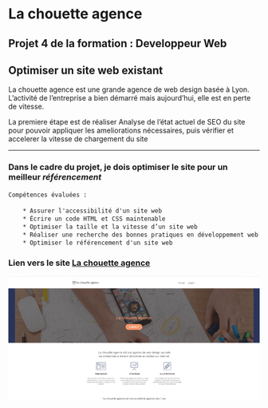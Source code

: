 # La chouette agence

## Projet 4 de la formation : Developpeur Web

## Optimiser un site web existant

La chouette agence est une grande agence de web design basée à Lyon. L’activité de l’entreprise a bien démarré mais aujourd’hui, elle est en perte de vitesse.

La premiere étape est de réaliser Analyse de l’état actuel de SEO du site pour pouvoir appliquer les ameliorations nécessaires, puis vérifier et accelerer la vitesse de chargement du site

---

### Dans le cadre du projet, je dois optimiser le site pour un meilleur _référencement_

    Compétences évaluées :

        * Assurer l'accessibilité d'un site web
        * Écrire un code HTML et CSS maintenable
        * Optimiser la taille et la vitesse d’un site web
        * Réaliser une recherche des bonnes pratiques en développement web
        * Optimiser le référencement d'un site web

### Lien vers le site [La chouette agence](https://fab33500.github.io/LauretFabrice_4_11082021/)

![La chouette agence - Site d'origine](./img/site-original.png)

